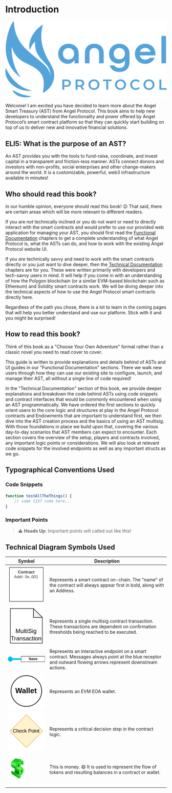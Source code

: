 # Introduction

<img id="ap-logo" src="/assets/angelprotocol-H-logo.svg" alt="angelprotocol logo" />

Welcome! I am excited you have decided to learn more about the Angel Smart Treasury (AST) from Angel Protocol. This book aims to help new developers to understand the functionality and power offered by Angel Protocol’s smart contract platform so that they can quickly start building on top of us to deliver new and innovative financial solutions.

## ELI5: What is the purpose of an AST?

An AST provides you with the tools to fund-raise, coordinate, and invest capital in a transparent and friction-less manner. ASTs connect donors and investors with non-profits, social enterprises and other change-makers around the world. It is a customizable, powerful, web3 infrastructure available in minutes!

## Who should read this book?

In our humble opinion, everyone should read this book! 😉 That said, there are certain areas which will be more relevant to different readers.

If you are _not_ technically inclined or you do not want or need to directly interact with the smart contracts and would prefer to use our provided web application for managing your AST, you should first read the [Functional Documentation](./functional/overview/main.md) chapters to get a complete understanding of what Angel Protocol is, what the ASTs can do, and how to work with the existing Angel Protocol website UI.

If you _are_ technically savvy and need to work with the smart contracts directly or you just want to dive deeper, then the [Technical Documentation](./technical/overview/main.md) chapters are for you. These were written primarily with developers and tech-savvy users in mind. It will help if you come in with an understanding of how the Polygon blockchain (or a similar EVM-based blockchain such as  Ethereum) and Solidity smart contracts work. We will be diving deeper into the technical aspects of how to use the Angel Protocol smart contracts directly here.

Regardless of the path you chose, there is a lot to learn in the coming pages that will help you better understand and use our platform. Stick with it and you might be surprised!

## How to read this book?

Think of this book as a "Choose Your Own Adventure" format rather than a classic novel you need to read cover to cover.

This guide is written to provide explanations and details behind of ASTs and UI guides in our "Functional Documentation" sections. There we walk new users through how they can use our existing site to configure, launch, and manage their AST, all without a single line of code required!

In the "Technical Documentation" section of this book, we provide deeper explanations and breakdown the code behind ASTs using code snippets and contract interfaces that would be commonly encountered when using an AST programmatically. We have ordered the first sections to quickly orient users to the core logic and structures at play in the Angel Protocol contracts and Endowments that are important to understand first, we then dive into the AST creation process and the basics of using an AST multisig. With those foundations in place we build upon that, covering the various day-to-day scenarios that AST members can expect to encounter. Each section covers the overview of the setup, players and contracts involved, any important logic points or considerations. We will also look at relevant code snippets for the involved endpoints as well as any important structs as we go.

## Typographical Conventions Used

### Code Snippets

```javascript
function testAllTheThings() {
    // some 1337 code here...
}
```

### Important Points

> ⚠️ **Heads Up:** Important points will called out like this!

## Technical Diagram Symbols Used

| Symbol      | Description |
| ----------- | ----------- |
| ![Smart Contract](./assets/symbols/smart-contract.png "Smart Contract") | Represents a smart contract on-chain. The "name" of the contract will always appear first in bold, along with an Address.       |
| ![Multisig Transaction](./assets/symbols/multisig-tx.png "Multisig Transaction") | Represents a single multisig contract transaction. These transactions are dependent on confirmation thresholds being reached to be executed. |
| ![Interactive Endpoint](./assets/symbols/contract-endpoint.png "Interactive Endpoint") | Represents an interactive endpoint on a smart contract. Messages always point at the blue receptor and outward flowing arrows represent downstream actions. |
| ![EOA Wallet](./assets/symbols/eoa-wallet.png "EOA Wallet") | Represents an EVM EOA wallet. |
| ![Logic Checkpoint](./assets/symbols/checkpoint.png "Contract Logic Checkpoint") | Represents a critical decision step in the contract logic. |
| ![Tokens](./assets/symbols/tokens.png "Tokens") | This is money. 😄 It is used to represent the flow of tokens and resulting balances in a contract or wallet. |
